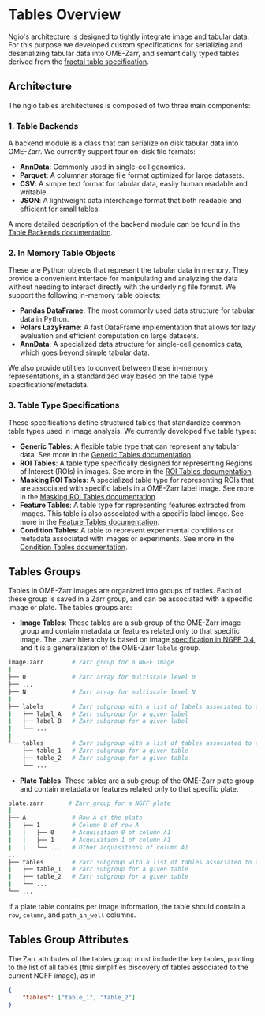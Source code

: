 # Tables Overview

Ngio's architecture is designed to tightly integrate image and tabular data. For this purpose we developed custom specifications for serializing and deserializing tabular data into OME-Zarr, and semantically typed tables derived from the [fractal table specification](https://fractal-analytics-platform.github.io/fractal-tasks-core/tables/).

## Architecture

The ngio tables architectures is composed of two three main components:

### 1. Table Backends

A backend module is a class that can serialize on disk tabular data into OME-Zarr. We currently support four on-disk file formats:

- **AnnData**: Commonly used in single-cell genomics.
- **Parquet**: A columnar storage file format optimized for large datasets.
- **CSV**: A simple text format for tabular data, easily human readable and writable.
- **JSON**: A lightweight data interchange format that both readable and efficient for small tables.

A more detailed description of the backend module can be found in the [Table Backends documentation](backend.md).

### 2. In Memory Table Objects

These are Python objects that represent the tabular data in memory. They provide a convenient interface for manipulating and analyzing the data without needing to interact directly with the underlying file format. We support the following in-memory table objects:

- **Pandas DataFrame**: The most commonly used data structure for tabular data in Python.
- **Polars LazyFrame**: A fast DataFrame implementation that allows for lazy evaluation and efficient computation on large datasets.
- **AnnData**: A specialized data structure for single-cell genomics data, which goes beyond simple tabular data.

We also provide utilities to convert between these in-memory representations, in a standardized way based on the table type specifications/metadata.

### 3. Table Type Specifications

These specifications define structured tables that standardize common table types used in image analysis. We currently developed five table types:

- **Generic Tables**: A flexible table type that can represent any tabular data. See more in the [Generic Tables documentation](table_types/generic_table.md).
- **ROI Tables**: A table type specifically designed for representing Regions of Interest (ROIs) in images. See more in the [ROI Tables documentation](table_types/roi_table.md).
- **Masking ROI Tables**: A specialized table type for representing ROIs that are associated with specific labels in a OME-Zarr label image. See more in the [Masking ROI Tables documentation](table_types/masking_roi_table.md).
- **Feature Tables**: A table type for representing features extracted from images. This table is also associated with a specific label image. See more in the [Feature Tables documentation](table_types/feature_table.md).
- **Condition Tables**: A table to represent experimental conditions or metadata associated with images or experiments. See more in the [Condition Tables documentation](table_types/condition_table.md).

## Tables Groups

Tables in OME-Zarr images are organized into groups of tables. Each of these group is saved in a Zarr group, and can be associated with a specific image or plate. The tables groups are:

- **Image Tables**: These tables are a sub group of the OME-Zarr image group and contain metadata or features related only to that specific image. The `.zarr` hierarchy is based on image [specification in NGFF 0.4](https://ngff.openmicroscopy.org/0.4/index.html#image-layout), and it is a generalization of the OME-Zarr `labels` group.

```bash
image.zarr        # Zarr group for a NGFF image
|
├── 0             # Zarr array for multiscale level 0
├── ...
├── N             # Zarr array for multiscale level N
|
├── labels        # Zarr subgroup with a list of labels associated to this image
|   ├── label_A   # Zarr subgroup for a given label
|   ├── label_B   # Zarr subgroup for a given label
|   └── ...
|
└── tables        # Zarr subgroup with a list of tables associated to this image
    ├── table_1   # Zarr subgroup for a given table
    ├── table_2   # Zarr subgroup for a given table
    └── ...
```

- **Plate Tables**: These tables are a sub group of the OME-Zarr plate group and contain metadata or features related only to that specific plate.
  
```bash
plate.zarr       # Zarr group for a NGFF plate
|
├── A             # Row A of the plate
|   ├── 1         # Column 0 of row A
|   |   ├── 0     # Acquisition 0 of column A1
|   |   ├── 1     # Acquisition 1 of column A1
|   |   └── ...   # Other acquisitions of column A1
...
├── tables        # Zarr subgroup with a list of tables associated to this plate
|   ├── table_1   # Zarr subgroup for a given table
|   ├── table_2   # Zarr subgroup for a given table
|   └── ...
└── ...
```

If a plate table contains per image information, the table should contain a `row`, `column`, and `path_in_well` columns.

## Tables Group Attributes

The Zarr attributes of the tables group must include the key tables, pointing to the list of all tables (this simplifies discovery of tables associated to the current NGFF image), as in

```json
{
    "tables": ["table_1", "table_2"]
}
```
